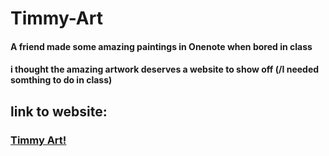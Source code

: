 # Timmy-Art
#### A friend made some amazing paintings in Onenote when bored in class
#### i thought the amazing artwork deserves a website to show off (**/I needed somthing to do in class**)

## link to website:
### [Timmy Art!](https://twinklefan.github.io/Timmy-Art/)
